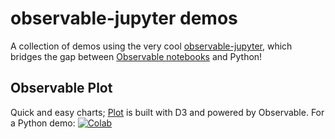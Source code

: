 
# observable-jupyter demos

A collection of demos using the very cool [observable-jupyter](https://pypi.org/project/observable-jupyter/),
which bridges the gap between [Observable notebooks](http://observablehq.com) and Python!

## Observable Plot

Quick and easy charts; 
[Plot](https://observablehq.com/@observablehq/plot) is built with D3 and powered by Observable.
For a Python demo: [![Colab](https://colab.research.google.com/assets/colab-badge.svg)](https://colab.research.google.com/github/pbogden/observable-jupyter-demos/blob/master/notebooks/observable_plot.ipynb)

